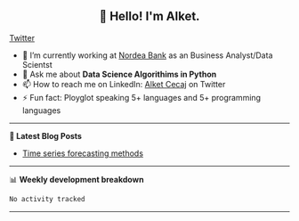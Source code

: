 <h2 align="center">👋 Hello! I'm Alket.</h2>
<p align="center">
  
  <a href="https://x.com/AlketCecaj">Twitter</a>
</p>


- 🔭 I’m currently working at [Nordea Bank](https://knowbe4.com) as an Business Analyst/Data Scientst
- 💬 Ask me about **Data Science Algorithims in Python**
- 📫 How to reach me on LinkedIn: [Alket Cecaj](https://www.linkedin.com/in/alket-cecaj/) on Twitter
- ⚡ Fun fact: Ployglot speaking 5+ languages and 5+ programming languages

-------

**📝 Latest Blog Posts**

<!-- BLOG-POST-LIST:START -->
- [Time series forecasting methods](https://www.mdpi.com/2076-3417/10/18/6580)


-------

📊 **Weekly development breakdown**
<!--START_SECTION:waka-->

```txt
No activity tracked
```

<!--END_SECTION:waka-->

-------
